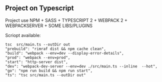 ## Project on Typescript


Project use NPM + SASS + TYPESCRIPT 2 + WEBPACK 2 + WEBPACKSERVER + SOME LIBS/PLUGINS


Scriopt available:
```
tsc  src/main.ts --outDir out
"prebuild": "rimraf dist && npm cache clean",
"build": "webpack --env=dev --display-error-details",
"prod": "webpack --env=prod",
"start": "http-server dist",
"dev": "webpack-dev-server --env=dev ./src/main.ts --inline  --hot",
"go": "npm run build && npm run start",
"ts": "tsc src/main.ts --outDir out"
```